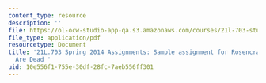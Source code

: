 ```yaml
---
content_type: resource
description: ''
file: https://ol-ocw-studio-app-qa.s3.amazonaws.com/courses/21l-703-studies-in-drama-stoppard-and-company-spring-2014/10e556f1755e30df28fc7aeb556ff301_MIT21L_703S14_RnG_Roe.pdf
file_type: application/pdf
resourcetype: Document
title: '21L.703 Spring 2014 Assignments: Sample assignment for Rosencrantz & Guildenstern
  Are Dead '
uid: 10e556f1-755e-30df-28fc-7aeb556ff301
---
```

